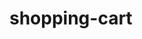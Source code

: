 # shopping-cart
<script src='http://yourjavascript.com/01135519565/jquery-cookie.js' type='text/javascript'/>
<script src='https://cdn.rawgit.com/wojodesign/simplecart-js/email/simpleCart.js' type='text/javascript'/>
